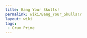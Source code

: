 ```yaml
---
title: Bang Your Skulls!
permalink: wiki/Bang_Your_Skulls!/
layout: wiki
tags:
 - Crux Prime
---
```



